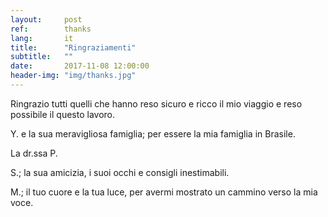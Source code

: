 ```yaml
---
layout:     post
ref:		thanks
lang: 		it
title:      "Ringraziamenti"
subtitle:   ""
date:       2017-11-08 12:00:00
header-img: "img/thanks.jpg"
---
```


Ringrazio tutti quelli che hanno reso sicuro e ricco il mio viaggio e reso possibile il questo lavoro.

Y. e la sua meravigliosa famiglia; per essere la mia famiglia in Brasile.

La dr.ssa P.

S.; la sua amicizia, i suoi occhi e consigli inestimabili.

M.; il tuo cuore e la tua luce, per avermi mostrato un cammino verso la mia voce.
